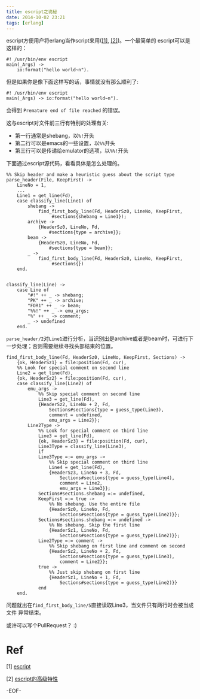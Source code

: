 ```yaml
---
title: escript之诡秘 
date: 2014-10-02 23:21
tags: [erlang]
---
```


escript方便用户将erlang当作script来用([[1]](#[1]), [[2]](#[2]))。一个最简单的
escript可以是这样的：

    #! /usr/bin/env escript
    main(_Args) ->
        io:format("hello world~n").

但是如果你是像下面这样写的话，事情就没有那么顺利了:

    #! /usr/bin/env escript
    main(_Args) -> io:format("hello world~n").

会得到 `Premature end of file reached` 的错误。


这与escript对文件前三行有特别的处理有关:

+ 第一行通常是shebang，以`%!`开头
+ 第二行可以是emacs的一些设置，以`%%`开头
+ 第三行可以是传递给emulator的选项，以`%%!`开头


下面通过escript源代码，看看具体是怎么处理的。

    %% Skip header and make a heuristic guess about the script type
    parse_header(File, KeepFirst) ->
        LineNo = 1,
        ...
        Line1 = get_line(Fd),
        case classify_line(Line1) of
            shebang ->
                find_first_body_line(Fd, HeaderSz0, LineNo, KeepFirst,
                     #sections{shebang = Line1});
            archive ->
                {HeaderSz0, LineNo, Fd,
                    #sections{type = archive}};
            beam ->
                {HeaderSz0, LineNo, Fd,
                    #sections{type = beam}};
            _ ->
                find_first_body_line(Fd, HeaderSz0, LineNo, KeepFirst,
                     #sections{})
        end.


    classify_line(Line) ->
        case Line of
            "#!" ++ _ -> shebang;
            "PK" ++ _ -> archive;
            "FOR1" ++ _ -> beam;
            "%%!" ++ _ -> emu_args;
            "%" ++ _ -> comment;
            _ -> undefined
        end.


`parse_header/2`对`Line1`进行分析，当识别出是archive或者是beam时，可进行下一步处理；否则需要继续寻找头部结束的位置。

    find_first_body_line(Fd, HeaderSz0, LineNo, KeepFirst, Sections) ->
        {ok, HeaderSz1} = file:position(Fd, cur),
        %% Look for special comment on second line
        Line2 = get_line(Fd),
        {ok, HeaderSz2} = file:position(Fd, cur),
        case classify_line(Line2) of
            emu_args ->
                %% Skip special comment on second line
                Line3 = get_line(Fd),
                {HeaderSz2, LineNo + 2, Fd,
                    Sections#sections{type = guess_type(Line3),
                    comment = undefined,
                    emu_args = Line2}};
            Line2Type ->
                %% Look for special comment on third line
                Line3 = get_line(Fd),
                {ok, HeaderSz3} = file:position(Fd, cur),
                Line3Type = classify_line(Line3),
                if
                Line3Type =:= emu_args ->
                    %% Skip special comment on third line
                    Line4 = get_line(Fd),
                    {HeaderSz3, LineNo + 3, Fd,
                        Sections#sections{type = guess_type(Line4),
                        comment = Line2,
                        emu_args = Line3}};
                Sections#sections.shebang =:= undefined,
                KeepFirst =:= true ->
                    %% No shebang. Use the entire file
                    {HeaderSz0, LineNo, Fd,
                        Sections#sections{type = guess_type(Line2)}};
                Sections#sections.shebang =:= undefined ->
                    %% No shebang. Skip the first line
                    {HeaderSz1, LineNo, Fd,
                        Sections#sections{type = guess_type(Line2)}};
                Line2Type =:= comment ->
                    %% Skip shebang on first line and comment on second
                    {HeaderSz2, LineNo + 2, Fd,
                        Sections#sections{type = guess_type(Line3),
                        comment = Line2}};
                true ->
                    %% Just skip shebang on first line
                    {HeaderSz1, LineNo + 1, Fd,
                        Sections#sections{type = guess_type(Line2)}}
                end
        end.

问题就出在`find_first_body_line/5`直接读取Line3，当文件只有两行时会被当成文件
异常结束。


或许可以写个PullRequest？ :)


Ref
===
<span id="[1]">[1]</span> [escript](http://www.erlang.org/doc/man/escript.html)

<span id="[2]">[2]</span> [escript的高级特性](http://blog.yufeng.info/archives/153)

-EOF-

